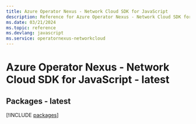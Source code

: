 ```yaml
---
title: Azure Operator Nexus - Network Cloud SDK for JavaScript
description: Reference for Azure Operator Nexus - Network Cloud SDK for JavaScript
ms.date: 03/21/2024
ms.topic: reference
ms.devlang: javascript
ms.service: operatornexus-networkcloud
---
```

# Azure Operator Nexus - Network Cloud SDK for JavaScript - latest
## Packages - latest
[!INCLUDE [packages](operator-nexus---network-cloud-index.md)]